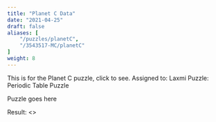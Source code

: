 ```yaml
---
title: "Planet C Data"
date: "2021-04-25"
draft: false
aliases: [
    "/puzzles/planetC",
    "/3543517-MC/planetC"
]
weight: 8
---
```


This is for the Planet C puzzle, click to see.
Assigned to: Laxmi
Puzzle: Periodic Table Puzzle

<!--more-->
<!-- the above comment is to provide a blurb of the puzzle, do not remove -->


Puzzle goes here

Result: <>